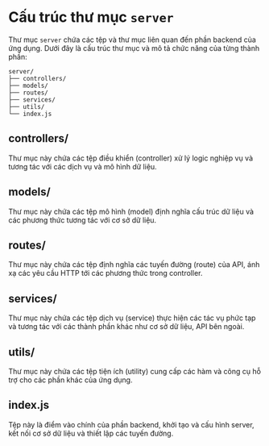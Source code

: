 # Cấu trúc thư mục `server`

Thư mục `server` chứa các tệp và thư mục liên quan đến phần backend của ứng dụng. Dưới đây là cấu trúc thư mục và mô tả chức năng của từng thành phần:

```
server/
├── controllers/
├── models/
├── routes/
├── services/
├── utils/
└── index.js
```

## controllers/
Thư mục này chứa các tệp điều khiển (controller) xử lý logic nghiệp vụ và tương tác với các dịch vụ và mô hình dữ liệu.

## models/
Thư mục này chứa các tệp mô hình (model) định nghĩa cấu trúc dữ liệu và các phương thức tương tác với cơ sở dữ liệu.

## routes/
Thư mục này chứa các tệp định nghĩa các tuyến đường (route) của API, ánh xạ các yêu cầu HTTP tới các phương thức trong controller.

## services/
Thư mục này chứa các tệp dịch vụ (service) thực hiện các tác vụ phức tạp và tương tác với các thành phần khác như cơ sở dữ liệu, API bên ngoài.

## utils/
Thư mục này chứa các tệp tiện ích (utility) cung cấp các hàm và công cụ hỗ trợ cho các phần khác của ứng dụng.

## index.js
Tệp này là điểm vào chính của phần backend, khởi tạo và cấu hình server, kết nối cơ sở dữ liệu và thiết lập các tuyến đường.
